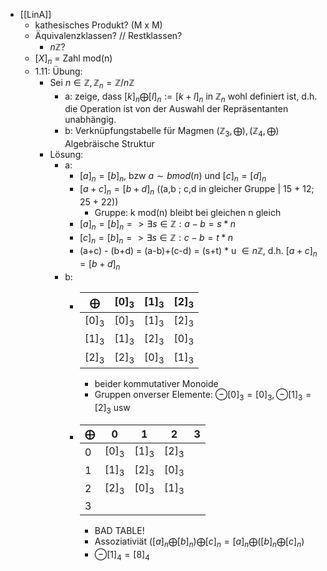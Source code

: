 - [[LinA]]
	- kathesisches Produkt? (M x M)
	- Äquivalenzklassen? // Restklassen?
		- $n\mathbb{Z}$?
	- $[X]_n$ = Zahl mod(n)
	- 1.11: Übung:
		- Sei $n \in \mathbb{Z}, \mathbb{Z}_n = \mathbb{Z}/n\mathbb{Z}$
			- a: zeige, dass $[k]_n \bigoplus [l]_n := [k+l]_n$ in $\mathbb{Z}_n$ wohl definiert ist, d.h. die Operation ist von der Auswahl der Repräsentanten unabhängig.
			- b: Verknüpfungstabelle für Magmen $(\mathbb{Z}_3, \bigoplus), (\mathbb{Z}_4, \bigoplus)$ Algebräische Struktur
		- Lösung:
			- a:
				- $[a]_n = [b]_n$, bzw $a \sim b mod(n)$ und $[c]_n = [d]_n$
				- $[a+c]_n = [b+d]_n$ ((a,b ; c,d in gleicher Gruppe | 15 + 12; 25 + 22))
					- Gruppe: k mod(n) bleibt bei gleichen n gleich
				- $[a]_{n}=[b]_{n}=>\exists s\in\mathbb{Z}:a-b=s\ast n$
				- $[c]_{n}=[b]_{n}=>\exists s\in\mathbb{Z}:c-b=t\ast n$
				- (a+c) - (b+d) = (a-b)+(c-d) = (s+t) $\ast$ u $\in n\mathbb{Z}$, d.h. $[a+c]_n = [b+d]_n$
			- b:
				- |$\bigoplus$|$[0]_3$|$[1]_3$|$[2]_3$|
				  |--|--|--|--|
				  |$[0]_3$|$[0]_3$|$[1]_3$|$[2]_3$|
				  |$[1]_3$|$[1]_3$|$[2]_3$|$[0]_3$|
				  |$[2]_3$|$[2]_3$|$[0]_3$|$[1]_3$|
					- beider kommutativer Monoide
					- Gruppen onverser Elemente: $\ominus [0]_3 = [0]_3, \ominus [1]_3 = [2]_3$ usw
				- |$\bigoplus$|0|1|2|3|
				  |--|--|--|--|--|
				  |0|$[0]_3$|$[1]_3$|$[2]_3$||
				  |1|$[1]_3$|$[2]_3$|$[0]_3$||
				  |2|$[2]_3$|$[0]_3$|$[1]_3$||
				  |3|||||
					- BAD TABLE!
					- Assoziativiät $([a]_n \bigoplus [b]_n) \bigoplus [c]_n = [a]_n \bigoplus ([b]_n \bigoplus [c]_n)$
					- $\ominus[1]_4 = [8]_4$